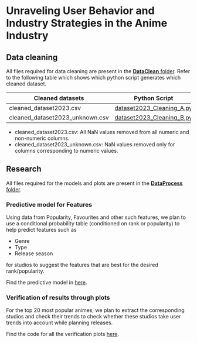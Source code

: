 # Unraveling User Behavior and Industry Strategies in the Anime Industry

## Data cleaning

All files required for data cleaning are present in the [**DataClean** folder](/DataClean). 
Refer to the following table which shows which python script generates which cleaned dataset.

| Cleaned datasets      | Python Script |
| ----------- | ----------- |
| cleaned_dataset2023.csv       | [dataset2023_Cleaning_A.py](/DataClean/dataset2023_Cleaning_A.py)     |
| cleaned_dataset2023_unknown.csv    | [dataset2023_Cleaning_B.py](/DataClean/dataset2023_Cleaning_B.py)       |

- cleaned_dataset2023.csv: All NaN values removed from all numeric and non-numeric columns.
- cleaned_dataset2023_unknown.csv: NaN values removed only for columns corresponding to numeric values.

## Research

All files required for the models and plots are present in the [**DataProcess** folder](/DataProcess).

### Predictive model for Features

Using data from Popularity, Favourites and other such features, we plan to use a conditional probability table (conditioned on rank or popularity) to help predict features such as
* Genre
* Type
* Release season
  
for studios to suggest the features that are best for the desired rank/popularity.

Find the predictive model in [here](/DataProcess/prediction_models.py).

### Verification of results through plots

For the top 20 most popular animes, we plan to extract the corresponding studios and check their trends to check whether these studios take user trends into account while planning releases.

Find the code for all the verification plots [here](/DataProcess/verification_plots.py).

